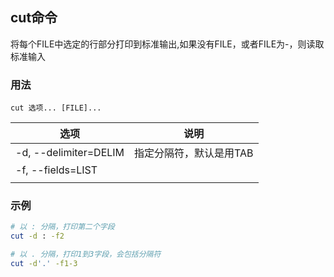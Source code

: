 ## cut命令
将每个FILE中选定的行部分打印到标准输出,如果没有FILE，或者FILE为-，则读取标准输入

### 用法
```
cut 选项... [FILE]...
```

| 选项 | 说明 |
| --- | --- |
| -d, --delimiter=DELIM | 指定分隔符，默认是用TAB |
| -f, --fields=LIST |  |
|  |  |

### 示例
```sh
# 以 : 分隔，打印第二个字段
cut -d : -f2

# 以 . 分隔，打印1到3字段，会包括分隔符
cut -d'.' -f1-3

```
